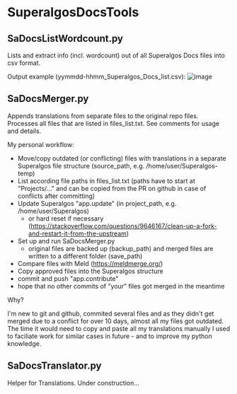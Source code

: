 # SuperalgosDocsTools

## SaDocsListWordcount.py

Lists and extract info (incl. wordcount) out of all Superalgos Docs files into csv format.

Output example (yymmdd-hhmm_Superalgos_Docs_list.csv):
![image](https://user-images.githubusercontent.com/76875781/149655552-1d0a688f-1bd2-4338-b700-0483b4673934.png)

## SaDocsMerger.py

Appends translations from separate files to the original repo files. Processes all files that are listed in files_list.txt.
See comments for usage and details.

My personal workflow:
- Move/copy outdated (or conflicting) files with translations in a separate Superalgos file structure (source_path, e.g. /home/user/Superalgos-temp) 
- List according file paths in files_list.txt (paths have to start at "Projects/..." and can be copied from the PR on github in case of conflicts after committing)
- Update Superalgos "app.update" (in project_path, e.g. /home/user/Superalgos) 
  - or hard reset if necessary (https://stackoverflow.com/questions/9646167/clean-up-a-fork-and-restart-it-from-the-upstream)
- Set up and run SaDocsMerger.py 
  - original files are backed up (backup_path) and merged files are written to a different folder (save_path)
- Compare files with Meld (https://meldmerge.org/)
- Copy approved files into the Superalgos structure
- commit and push "app.contribute"
- hope that no other commits of "your" files got merged in the meantime

Why?

I'm new to git and github, commited several files and as they didn't get merged due to a conflict for over 10 days, almost all my files got outdated. The time it would need to copy and paste all my translations manually I used to faciliate work for similar cases in future - and to improve my python knowledge.

## SaDocsTranslator.py

Helper for Translations. Under construction...
